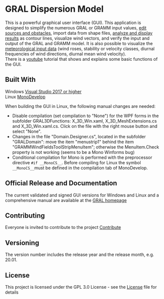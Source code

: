 # GRAL Dispersion Model<br>
This is a powerful graphical user interface (GUI). This application is designed to simplify the numerous GRAL or GRAMM input values, [edit sources and obstacles](ReadMe/Items.md), import data from shape files, [analyze and display results](ReadMe/Maps.md) as contour lines, visualize wind vectors, and verify the input and output of the GRAL and GRAMM model. It is also possible to visualize the [meteorological input data](ReadMe/WindAnalysis.md) (wind roses, stability or velocity classes, diurnal frequencies of wind directions, diurnal mean wind velocity).<br>
There is a [youtube](https://www.youtube.com/watch?v=vfEVl-j4P5s) tutorial that shows and explains some basic functions of the GUI.<br>

## Built With
Windows [Visual Studio 2017 or higher](https://visualstudio.microsoft.com/de/downloads/) <br>
Linux  [MonoDevelop](https://www.monodevelop.com/) <br>

When building the GUI in Linux, the following manual changes are needed:
* Disable compilation (set compilation to "None") for the WPF forms in the subfolder GRAL3DFunctions: X_3D_Win.xaml, X_3D_MeshExtensions.cs and X_3D_Win.xaml.cs. Click on the file with the right mouse button and select "None".
* Changes in the file "Domain.Designer.cs", located in the subfolder "GRALDomain": move the item "menustrip1" behind the item "GRAMMWindFieldsToolStripMenuItem"; otherwise the MenuItem.Check property is not working (seems to be a Mono Winforms bug)
* Conditional compilation for Mono is performed with the preprocessor directive `#if __MonoCS__`. Before compiling for Linux the symbol `__MonoCS__`must be defined in the compilation tab of MonoDevelop.

## Official Release and Documentation
The current validated and signed GUI versions for Windows and Linux and a comprehensive manual are available at the [GRAL homepage](http://lampz.tugraz.at/~gral/)

## Contributing
Everyone is invited to contribute to the project [Contribute](Contribute.md)
 
## Versioning
The version number includes the release year and the release month, e.g. 20.01.

## License
This project is licensed under the GPL 3.0 License - see the [License](License.md) file for details
